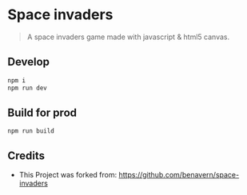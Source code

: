 # Space invaders

> A space invaders game made with javascript & html5 canvas.

## Develop

```bash
npm i
npm run dev
```

## Build for prod

`npm run build`

## Credits

* This Project was forked from: https://github.com/benavern/space-invaders
